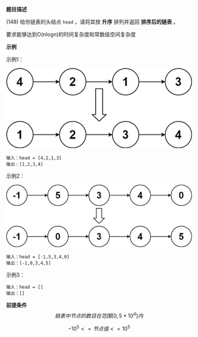 **题目描述**

(148) 给你链表的头结点 `head` ，请将其按 **升序** 排列并返回 **排序后的链表** 。

要求能够达到O(nlogn)的时间复杂度和常数级空间复杂度



**示例**

示例1：

![sort_list_1](.\img\sort_list_1.jpg)

```
输入：head = [4,2,1,3]
输出：[1,2,3,4]
```

示例2：

![sort_list_2](.\img\sort_list_2.jpg)

```
输入：head = [-1,5,3,4,0]
输出：[-1,0,3,4,5]
```

示例3：

```
输入：head = []
输出：[]
```



**前提条件**
$$
链表中节点的数目在范围 [0, 5 * 10^4] 内
$$

$$
-10^5 <= 节点值 <= 10^5
$$

